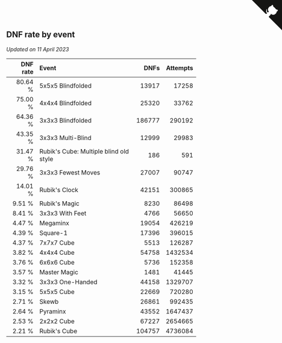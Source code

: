 ## DNF rate by event

*Updated on 11 April 2023*

| DNF rate | Event | DNFs | Attempts |
| ---: | :--- | ---: | ---: |
| 80.64 % | 5x5x5 Blindfolded | 13917 | 17258 |
| 75.00 % | 4x4x4 Blindfolded | 25320 | 33762 |
| 64.36 % | 3x3x3 Blindfolded | 186777 | 290192 |
| 43.35 % | 3x3x3 Multi-Blind | 12999 | 29983 |
| 31.47 % | Rubik's Cube: Multiple blind old style | 186 | 591 |
| 29.76 % | 3x3x3 Fewest Moves | 27007 | 90747 |
| 14.01 % | Rubik's Clock | 42151 | 300865 |
| 9.51 % | Rubik's Magic | 8230 | 86498 |
| 8.41 % | 3x3x3 With Feet | 4766 | 56650 |
| 4.47 % | Megaminx | 19054 | 426219 |
| 4.39 % | Square-1 | 17396 | 396015 |
| 4.37 % | 7x7x7 Cube | 5513 | 126287 |
| 3.82 % | 4x4x4 Cube | 54758 | 1432534 |
| 3.76 % | 6x6x6 Cube | 5736 | 152358 |
| 3.57 % | Master Magic | 1481 | 41445 |
| 3.32 % | 3x3x3 One-Handed | 44158 | 1329707 |
| 3.15 % | 5x5x5 Cube | 22669 | 720280 |
| 2.71 % | Skewb | 26861 | 992435 |
| 2.64 % | Pyraminx | 43552 | 1647437 |
| 2.53 % | 2x2x2 Cube | 67227 | 2654665 |
| 2.21 % | Rubik's Cube | 104757 | 4736084 |


<a href="https://github.com/JustinTimeCuber/wca_statistics" class="github-corner" aria-label="View source on Github"><svg width="80" height="80" viewBox="0 0 250 250" style="fill:#151513; color:#fff; position: absolute; top: 0; border: 0; right: 0;" aria-hidden="true"><path d="M0,0 L115,115 L130,115 L142,142 L250,250 L250,0 Z"></path><path d="M128.3,109.0 C113.8,99.7 119.0,89.6 119.0,89.6 C122.0,82.7 120.5,78.6 120.5,78.6 C119.2,72.0 123.4,76.3 123.4,76.3 C127.3,80.9 125.5,87.3 125.5,87.3 C122.9,97.6 130.6,101.9 134.4,103.2" fill="currentColor" style="transform-origin: 130px 106px;" class="octo-arm"></path><path d="M115.0,115.0 C114.9,115.1 118.7,116.5 119.8,115.4 L133.7,101.6 C136.9,99.2 139.9,98.4 142.2,98.6 C133.8,88.0 127.5,74.4 143.8,58.0 C148.5,53.4 154.0,51.2 159.7,51.0 C160.3,49.4 163.2,43.6 171.4,40.1 C171.4,40.1 176.1,42.5 178.8,56.2 C183.1,58.6 187.2,61.8 190.9,65.4 C194.5,69.0 197.7,73.2 200.1,77.6 C213.8,80.2 216.3,84.9 216.3,84.9 C212.7,93.1 206.9,96.0 205.4,96.6 C205.1,102.4 203.0,107.8 198.3,112.5 C181.9,128.9 168.3,122.5 157.7,114.1 C157.9,116.9 156.7,120.9 152.7,124.9 L141.0,136.5 C139.8,137.7 141.6,141.9 141.8,141.8 Z" fill="currentColor" class="octo-body"></path></svg></a><style>.github-corner:hover .octo-arm{animation:octocat-wave 560ms ease-in-out}@keyframes octocat-wave{0%,100%{transform:rotate(0)}20%,60%{transform:rotate(-25deg)}40%,80%{transform:rotate(10deg)}}@media (max-width:500px){.github-corner:hover .octo-arm{animation:none}.github-corner .octo-arm{animation:octocat-wave 560ms ease-in-out}}</style>
